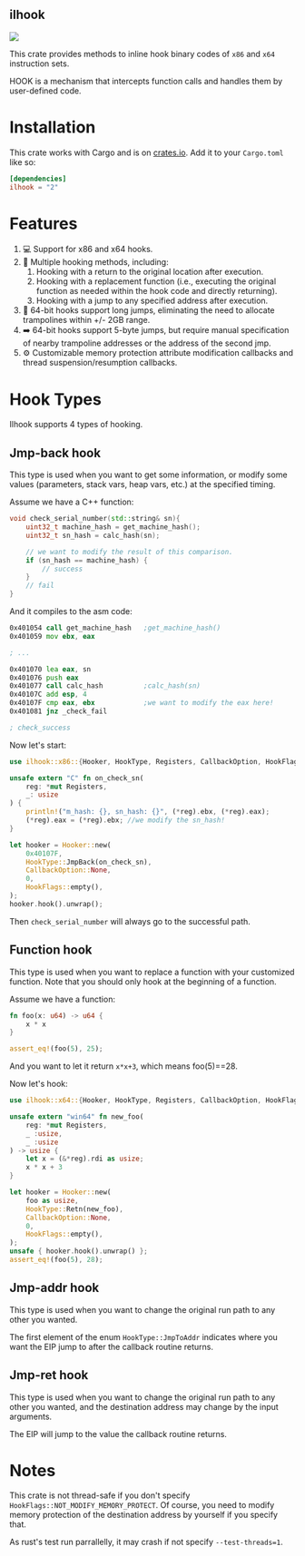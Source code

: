 ilhook
----

[![](http://meritbadge.herokuapp.com/ilhook)](https://crates.io/crates/ilhook)

This crate provides methods to inline hook binary codes of `x86` and `x64` instruction sets.

HOOK is a mechanism that intercepts function calls and handles them by user-defined code.

# Installation

This crate works with Cargo and is on
[crates.io](https://crates.io/crates/ilhook). Add it to your `Cargo.toml`
like so:

```toml
[dependencies]
ilhook = "2"
```

# Features

1. :computer: Support for x86 and x64 hooks.
2. :wrench: Multiple hooking methods, including:
   1. Hooking with a return to the original location after execution.
   2. Hooking with a replacement function (i.e., executing the original function as needed within the hook code and directly returning).
   3. Hooking with a jump to any specified address after execution.
3. :rocket: 64-bit hooks support long jumps, eliminating the need to allocate trampolines within +/- 2GB range.
4. :arrow_right: 64-bit hooks support 5-byte jumps, but require manual specification of nearby trampoline addresses or the address of the second jmp.
5. :gear: Customizable memory protection attribute modification callbacks and thread suspension/resumption callbacks.

# Hook Types

Ilhook supports 4 types of hooking.

## Jmp-back hook

This type is used when you want to get some information, or modify some values
(parameters, stack vars, heap vars, etc.) at the specified timing.

Assume we have a C++ function:

```cpp
void check_serial_number(std::string& sn){
    uint32_t machine_hash = get_machine_hash();
    uint32_t sn_hash = calc_hash(sn);

    // we want to modify the result of this comparison.
    if (sn_hash == machine_hash) {
        // success
    }
    // fail
}
```

And it compiles to the asm code:

```asm
0x401054 call get_machine_hash   ;get_machine_hash()
0x401059 mov ebx, eax

; ...

0x401070 lea eax, sn
0x401076 push eax
0x401077 call calc_hash          ;calc_hash(sn)
0x40107C add esp, 4
0x40107F cmp eax, ebx            ;we want to modify the eax here!
0x401081 jnz _check_fail

; check_success
```

Now let's start:

```rust
use ilhook::x86::{Hooker, HookType, Registers, CallbackOption, HookFlags};

unsafe extern "C" fn on_check_sn(
    reg: *mut Registers,
    _: usize
) {
    println!("m_hash: {}, sn_hash: {}", (*reg).ebx, (*reg).eax);
    (*reg).eax = (*reg).ebx; //we modify the sn_hash!
}

let hooker = Hooker::new(
    0x40107F,
    HookType::JmpBack(on_check_sn),
    CallbackOption::None,
    0,
    HookFlags::empty(),
);
hooker.hook().unwrap();
```

Then `check_serial_number` will always go to the successful path.

## Function hook

This type is used when you want to replace a function with your customized
function. Note that you should only hook at the beginning of a function.

Assume we have a function:

```rust
fn foo(x: u64) -> u64 {
    x * x
}

assert_eq!(foo(5), 25);
```

And you want to let it return `x*x+3`, which means foo(5)==28.

Now let's hook:

```rust
use ilhook::x64::{Hooker, HookType, Registers, CallbackOption, HookFlags};

unsafe extern "win64" fn new_foo(
    reg: *mut Registers,
    _ :usize,
    _ :usize
) -> usize {
    let x = (&*reg).rdi as usize;
    x * x + 3
}

let hooker = Hooker::new(
    foo as usize,
    HookType::Retn(new_foo),
    CallbackOption::None,
    0,
    HookFlags::empty(),
);
unsafe { hooker.hook().unwrap() };
assert_eq!(foo(5), 28);
```

## Jmp-addr hook

This type is used when you want to change the original run path to any other you wanted.

The first element of the enum `HookType::JmpToAddr` indicates where you want the EIP jump
to after the callback routine returns.

## Jmp-ret hook

This type is used when you want to change the original run path to any other you wanted, and
the destination address may change by the input arguments.

The EIP will jump to the value the callback routine returns.

# Notes

This crate is not thread-safe if you don't specify `HookFlags::NOT_MODIFY_MEMORY_PROTECT`. Of course,
you need to modify memory protection of the destination address by yourself if you specify that.

As rust's test run parrallelly, it may crash if not specify `--test-threads=1`.
